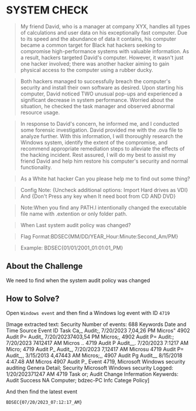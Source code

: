 # SYSTEM CHECK
> My friend David, who is a manager at company XYX, handles all types of calculations and user data on his exceptionally fast computer. Due to its speed and the abundance of data it contains, his computer became a common target for Black hat hackers seeking to compromise high-performance systems with valuable information. As a result, hackers targeted David's computer. However, it wasn't just one hacker involved; there was another hacker aiming to gain physical access to the computer using a rubber ducky.

> Both hackers managed to successfully breach the computer's security and install their own software as desired. Upon starting his computer, David noticed TWO unusual pop-ups and experienced a significant decrease in system performance. Worried about the situation, he checked the task manager and observed abnormal resource usage.

> In response to David's concern, he informed me, and I conducted some forensic investigation. David provided me with the .ova file to analyze further. With this information, I will thoroughly research the Windows system, identify the extent of the compromise, and recommend appropriate remediation steps to alleviate the effects of the hacking incident. Rest assured, I will do my best to assist my friend David and help him restore his computer's security and normal functionality.

> As a White hat hacker Can you please help me to find out some thing?

> Config Note: {Uncheck additional options: Import Hard drives as VDI} And {Don't Press any key when It need boot from CD AND DVD}

> Note:When you find any PATH.I intentionally changed the executable file name with .extention or only folder path.

> When Last system audit policy was changed?

> Flag Format:BDSEC{MM/DD/YEAR_Hour:Minute:Second_Am/PM}

> Example: BDSEC{01/01/2001_01:01:01_PM}

## About the Challenge
We need to find when the system audit policy was changed

## How to Solve?
Open `Windows event` and then find a Windows log event with ID `4719`


[Image extracted text: Security
Number of events: 688
Keywords
Date and Time
Source
Event ID
Task Ca,_
Audit;, 7/20/2023 7,04,26 PM
Micros"
4902
Audit P=
Audit_ 7/20/20237403,54 PM
Micros;,
4902
Audit P=
Audit:;
7/20/2023 7412417 AM
Micros ..
4719
Audit P
Audit__. 7/20/2023 7:1217 AM
Micro;
4719
Audit P_
Audit_, 7/20/2023 7,12417 AM
Microsu
4719
Audit P=
Audit_,, 3/15/2013 4,47443 AM
Micros;,,
4907
Audit Pg
Audit__ 8/15/2018 4:47.48 AM
Micros
4907
Audit P_
Event 4719, Microsoft Windows security auditing
Genera
Detail;
Security
Microsoft Windows security
Logged:
1/20/202371247 AM
4719
Task
or;
Audit
Change
Infermation
Keywerds:
Audit Success
NA
Computer;
bdzec-PC
Infc
Catege
Policy]


And then find the latest event

```
BDSEC{07/20/2023_07:12:17_AM}
```